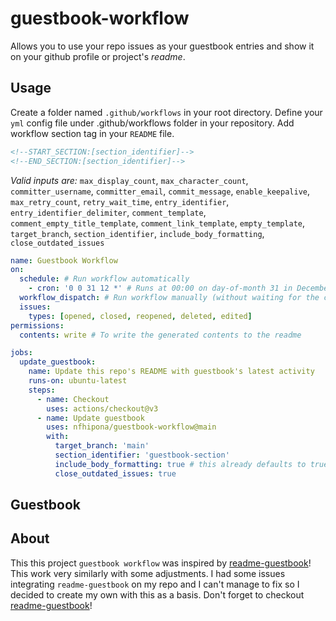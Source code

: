 # guestbook-workflow
Allows you to use your repo issues as your guestbook entries and show it on your github profile or project's *readme*.


## Usage
Create a folder named `.github/workflows` in your root directory.
Define your `yml` config file under .github/workflows folder in your repository.
Add workflow section tag in your `README` file.

```md
<!--START_SECTION:[section_identifier]-->
<!--END_SECTION:[section_identifier]-->
```

*Valid inputs are:*
`max_display_count`, `max_character_count`, `committer_username`, `committer_email`, `commit_message`, `enable_keepalive`, `max_retry_count`, `retry_wait_time`, `entry_identifier`, `entry_identifier_delimiter`, `comment_template`, `comment_empty_title_template`, `comment_link_template`, `empty_template`, `target_branch`, `section_identifier`, `include_body_formatting`, `close_outdated_issues`

```yml
name: Guestbook Workflow
on:
  schedule: # Run workflow automatically
    - cron: '0 0 31 12 *' # Runs at 00:00 on day-of-month 31 in December.
  workflow_dispatch: # Run workflow manually (without waiting for the cron to be called), through the GitHub Actions Workflow page directly
  issues:
    types: [opened, closed, reopened, deleted, edited]
permissions:
  contents: write # To write the generated contents to the readme

jobs:
  update_guestbook:
    name: Update this repo's README with guestbook's latest activity
    runs-on: ubuntu-latest
    steps:
      - name: Checkout
        uses: actions/checkout@v3
      - name: Update guestbook
        uses: nfhipona/guestbook-workflow@main
        with:
          target_branch: 'main'
          section_identifier: 'guestbook-section'
          include_body_formatting: true # this already defaults to true -- just for demo
          close_outdated_issues: true
```


## Guestbook
<!--START_SECTION:guestbook-section-->
<!--END_SECTION:guestbook-section-->


## About
This this project `guestbook workflow` was inspired by [readme-guestbook](https://github.com/muety/readme-guestbook)!
This work very similarly with some adjustments. I had some issues integrating `readme-guestbook` on my repo and I can't manage to fix so I decided to create my own with this as a basis. Don't forget to checkout [readme-guestbook](https://github.com/muety/readme-guestbook)!